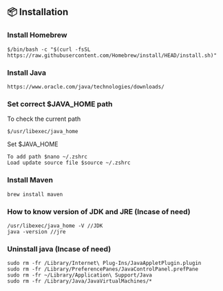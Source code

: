 ## 📦 Installation

### Install Homebrew
```
$/bin/bash -c "$(curl -fsSL https://raw.githubusercontent.com/Homebrew/install/HEAD/install.sh)"
```
### Install Java
```
https://www.oracle.com/java/technologies/downloads/
```

### Set correct $JAVA_HOME path
To check the current path
```
$/usr/libexec/java_home
```

Set $JAVA_HOME
```
To add path $nano ~/.zshrc
Load update source file $source ~/.zshrc
```

### Install Maven
```
brew install maven
```

### How to know version of JDK and JRE (Incase of need)
```
/usr/libexec/java_home -V //JDK
java -version //jre
```

### Uninstall java (Incase of need)
```
sudo rm -fr /Library/Internet\ Plug-Ins/JavaAppletPlugin.plugin
sudo rm -fr /Library/PreferencePanes/JavaControlPanel.prefPane
sudo rm -fr ~/Library/Application\ Support/Java
sudo rm -fr /Library/Java/JavaVirtualMachines/*
```